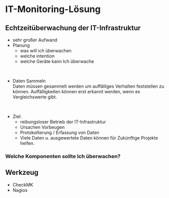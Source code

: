 # IT-Monitoring-Lösung
## Echtzeitüberwachung der IT-Infrastruktur
+ sehr großer Aufwand
+ Planung
    + was will ich überwachen
    + welche intention
    + welche Geräte kann Ich überwache

<br>

+ Daten Sammeln  
Daten müssen gesammelt werden um auffälliges Verhalten feststellen zu können. Auffälligkeiten können erst erkannt werden, wenn es Vergleichswerte gibt. 

<br>

+ Ziel:  
    + reibungsloser Betrieb der IT-Infrastruktur
    + Ursachen Vorbeugen 
    + Protokollierung / Erfassung von Daten
    + Viele Daten u. ausgewertete Daten können für Zukünftige Projekte helfen.

### Welche Komponenten sollte Ich überwachen?

## Werkzeug
+ CheckMK
+ Nagios